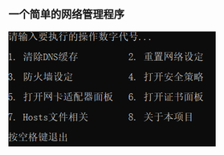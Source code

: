 ## 一个简单的网络管理程序

<img src='data:img/jpg;base64,iVBORw0KGgoAAAANSUhEUgAAAZ0AAADoCAYAAAA0RzlkAAAgAElEQVR4Ae1djZGrPAx8BXzphl7o
hEaohD7SE9+sxIIQsoFcQnIXvZk3JuAfWV5rZdlw/8b8lxpIDaQGUgOpgYs08O+idrKZ1EBqIDWQ
GkgNjEk6CYLUQGogNZAauEwD//77778x/6cOEgOJgcRAYuAKDAjp3G7N2NxuVfK5Nd3YD/3YNvV8
FPrWtGPXtcV6b7f2VH223n4YxqEv1828z06brh/7ttx/PI/kurXd2Fd0UZNT22yqY8PyTVPPh3Hu
+vIYtl0/dkfHt+3CvlKWR1PfX5V5GPu23rdSezXclsarVJe/72X1z4/8Fvn6bjWv9uZOqV7Oqa5t
x7b4vxuHYTg8zqW28n4S1KMYmEmn2wEiJsdw78fWkJOQVcFI3dp+vLv8VsimG8b7fRi7ihG3+f11
0/YyeWok4MvgN2QuT8jKZO3Qn7vKXOiz9KlvNwQhujhB2JRbjMj9Pg6dGlzRd8mY9NDnkpd12NTX
t37WjN1wH+9DV3QUVvkxvq6vShD96I0esAUytuWjayk/3Fd5FXfnjCRIvptIyuJW618IrO3v0oc9
hyuSlfdYB3+fTed5YDBl+wyZ24MOi45vXVe27rOyZv4kmmdgYA6vKfiVVATo3rjBixeSWAyzGCnc
MxOGQmEy0ljiXmPy0PjBe23heRsiY/kjqdbzeHnbBuS1BAZ9WPlt3tK1kEtgXJV0jhlzW3fbb2XA
2Ng8Z67F4BRI5awxivpKo+7x4HVbklllWI9nbRzQnsWVrZf4sxiBzBzTIwba1ncrrCJFDwXnSuSr
YFv1tZ4naNPrgfnuO47LkT75um0f8zpJ5QoMzKQjYCwYpGgi4J6f8JgcuopAKG6QkBJ+d+KFL8YE
BoFeskyUSrs1JXAy0pDU8u4984axZuxKdVlDbI2U3D/Zx0faL8nF+5DDEivvI0V7HJPVfeMs2Pu2
r7yv47GMO1eUcE5K7bIsUi8DjWjvHaDpd4+VWcHpgXxYXWkdwB7Cvc3IcSnhnc+tXLiGc+RXcHP/
usUR4z3FPVaOC+59nSUCYL8teR/BelTuaJs+X/5OAnoVBmbS8Q0A5I2d7G6l04E4Sh4eQnEFIyvG
wD3Te+W9Bi8bf+skOx4SYjmkYtQRS5/6CMM4GOMBohzm5yDRddgHdWx1NEh4Cnsjwx2GdgqLOX3A
2PRTyMzKxGvdA1pCairb4ysc2XvoQP7GcMIRmAwiDRr2nagPScVZWFayyDc/B0kN3dhKmFTHTp5D
Z867B472QliRwSTxlowz9WVT7IfMMsrYIiyMMC7ud2OPECT2A7GSnceXZXTcfChQZHOYtW1G11pm
CeVFebga888iXSAPCLGmx1I5W/8ZXdpyeZ0k9CwMFEnHN1ACa+QZ0lg0TbtaDYmxhaHC5DH/ZXMb
nqkYBH3u249+i7d978e+XwxjlC+6BxmtZ19b6cxGOdh/wjPWL/JM4TUYvx5GvuumlR5WACCb6XfB
iKnRdHWC3AsrDrbNNDpMwPFgHqTafw35CekHYUGbx5bFte2rf/bIb6nP6MQa+hL2Su3QMKsRVuco
WjXY1Zdv39YtK3Mjm31WugbR2zZ9PsoWOR+Kty2mZTwqcpB0Ns7Dxnksr768nPk7yebZGPg3e4X0
fJvbCLKY7xOwbqUjzyeP3hpvnTAKajuRG3eCC8Zx3QZCHzjRBq90Mbq1DosxoNdaWTlEdXij+Sjp
2Lp9nXwmRtMYi4gEmNems2Fqb+LlrvUVjJGsTLZ7BFF7SigIP+EAQWyEmMfKxGvbV5FzWFZRsipE
KGs6LTeHpYCXYF9CZQA5LKtDCWdNRHuWdCCj1omVRjv2d8jGPUnoEifv4BAsOCv1FfVA7wglb1dR
2zGQCEDQR+qNqWAXB1P6TuabrELhlMgKu59W1nColtW4ylFe7ZB0qmQnztCy8vQhcsqXaZLNqzAw
r3SsEflJY7YeXstkbfS47myAYCDdsWdMcHqpezKsDfL2ZN1eeTEyWHVNpHokvGY946h+9hfPQNwk
T7lvSAcG58g+lOQLViBs+4iREVmCQxE0snrsNz4Gzjxsz6bsqxplhK0mR0NITL10Gn4aQZax9Szy
oY6pXIPTZ4tMJdKJVnWoT9oFqYAocDSfsk37PEpousdDWWp9ZR6R1YUOV89Qv5DvQmb2Oa/phEho
sjC+RzESOoh0FHdS3WsFMS+6poyZJum8CgNV0uFeAA2zTXXPY/GYIKBMcNn7mIy5xP3hteEUVjva
Y9mY5DC8arR0kqpxjr1urwAxEg8Yctaj7S/HeGEIekeCzCsyVt5vmfPhGDEOULi83tjCoOxNdJEP
eitslKPNn5NOP7bttCIJjuWKjgtGUfp010MDjRh2s28yHb8n6czhHhfSnPswb/gr6XgyUdJh/dPq
YlrVcd9sHgMZx+WkoOjIjCvqkgMFsgpb8h018mzHpsQHnQz7zF9TJyDEmn5rz3yd/vesr4MhWV8+
fyfhvBIDO6Sz3vewgohRNOEJPsOqhqsVa2ztZENelrf3bX7WF6VqbNeGW43gMcKK6oTR2XtHRYxL
EPqT0KGcpLKn8vB+hb4vwr6y3T3SQV9ks9sdQGB5pqdIx4VpxMs1hCL6MySONrzhk/5PIVW8YMiw
qsiBVeMNKwvtt+zbTeE17kcBG94wQ0fAS60vakT3xxZt+3CRjOuKdJZVCI/ro9zRE3bUPVPRUSE8
KTp0eLErS69f1ok0Gg/7vHZdq1fqPhFRqLWTz5KcHsHAPumYENRmpROQjhVCJs5k2HRiL8dpZaXE
uP80aW1+W4+/jiYVDQcNoS+D32KUwpCDxvtnjzzMoyfY7AuYJD+cAoMxjeRXgzmdmJpCMzWvGvmx
4hJ5n0k6bqy8Dqk/G/bzeSAT91qivlqdy/NgbyM6eKJjgzDYdvN81kPhpKRtE9frcJOeXJvHVfYt
l9UN+ocVZ4nUynhZ9nKEvItzRPepqFNPupF+2Z+STHxeSqF3PZCzyGjnLa5BsHsOVqn+vJ9E81MM
VEmnZlgwYTiZSkLY8giZlMJr3Mi2+Yt1whAXDBAN/F7oytddIgExCs7792XtMdZIfnrw2CDGOyWQ
raQ7MXLmJUTpT6V91s09Ey8bf0ftSd/MSgd5/QqspBfkZV/XRt4YOgmtLntmYvimrzpEuKn1pWSA
re7ZV6Rcaft+a/+WlY7Ui1VQEPaz9dWuX1WWTsBZLEv/3erKys96ozGw+fI6yeVVGAhJB5+YkU3Y
4FMnFMRPaN4XQ4DTbziJgxDMtApopg1mep2PrHTEMO18rkeMQMFjpow2hfGM3ilSQxd73ra8vaYh
Lt0T2eAVO8IuvcdyNelYuXF9hHR8mbmchN+wf7Lsm0V5eW+fdNyezvTODd81Yj1MFStLSC4iLjXA
wzgcfHmVddv0VaSDNogXkqht99Fr1fM6NP1oXVkuiekRDGxIB0CnFyRGtBg6WPKx4XkSY/8AJ4cM
afEZvXK2o/fVONj8rJMpy+95fpoPYQ2sKhavlvXYlHXixBGOpsrJuun9oUdeyPTys372Gb9l496E
zSRPwTD/RtKRccXBgGnspQ9mT8Xq317vk85CILZc6RrOjzg+PcZWjyBHeMCnhkovOZfqtveFGNyK
0T6vXe+VVaJcE0QNL7W2+EzrPOdMsWymSTLPwMBMOjIB5L2BxTOl4YgaEuPi9gl8PlveG2CWl/t4
VwGbyYakbF2+rH0WXauXO8XTg32FqAzuSaiI7x7dpzfWTbirVI73vfzsI58zZX9AoDAC0QuCyCv1
XRheo3xMz650pL8TwVhd4L6sSCqnqZ5NOuwD9lHkk0y97nXYvQzIKA4H9jgOECPrtKn07UWkg3ak
frNyr+HFylW63sOUtrd/pP/Z+Ury5v2/R3SOdNbeZG1C4RlXRCVgWMNDQ0uvPypv87NOJaXjb+Sv
ysmGqW7yHwlR6Jerp01/8ZQnQ4UvJRwgLyu/GIeKMaLHKS8DFsg7MhDQB/bH9P/ybgv7HaWi653T
a77cXhhm1Ves4HocEllWlvY56hYswalBuLXbvo/1bNKBnuRzRGbc5N70/g5OkeEzOOLsTKfXlBiX
PnidRL+lX5Vxjsrw3tGyIH/9Insjetybd6xf+ju92Ip72v/lhCXz2ZTjtNfGs/NZGfL67xGNHdOZ
dHDTvx/hJ4WcvsHflJnCFYeAOU1IAF4OEuDL0vIR0MWbkiPHU5329Jm2txzBtoI/6xqrG9lfmj5Q
GpHTciR6G5bQiYx9geVPC4h3fcBzhmHGSSPrfdt+FUkH+xk8ol04VGHrwTj6sfJji/wSksIb8fJ+
EAzd2gmRvspb8xquktUB/oxAt/57MFJXsGrV8YyN+rNIR2Wc3uQPVlYiA7DmQq+Kz2l1vDN2iof1
mFt9H72OxqBUVvICKzt/vsKXV3xqOZQtfSDVl8vff9vwv3N8V6TjBRFv0HivfC7GcmdiIq81djKp
4W1P73LYk2zIK0YHXnBgKNjuM1Js2sNICnGK97/1ukvtQB/2TXmbT1c20ydNAp3ZvPYaemnaWAb7
4U9bBteqz2P6gpHkuzKsRz7mWtC1jK9ZIbAMU1ml7YyVvo8SEwzrsamO//Zjocgjuq2EGW09/j0d
PhPjy/emCl8VkLEo6IT12FRXxssRbPvsyHVpfpXKijPzwHFnwQpf2j7Rv5IceT8J6ScYqJLOTyrO
sgnMxEBiIDGQGPAYSNL5L0HhQZG/ExOJgcTAqzCQpJOkM/9phleBLOtNA5YYSAwQA0k6STpJOomB
xEBi4DIMJOkk2C4DGz2dTNPrTQx8LwaSdJJ0knQSA4mBxMBlGEjSSbBdBrb0br/Xu82xz7EnBpJ0
knSSdBIDiYHEwGUYSNJJsF0GNno6mabXmxj4Xgwk6STpJOkkBhIDiYHLMJCkk2C7DGzp3X6vd5tj
n2NPDCTpJOkk6SQGEgOJgcswkKSTYLsMbPR0Mk2vNzHwvRhI0knSSdJJDCQGEgOXYSBJJ8F2GdjS
u/1e7zbHPseeGEjSSdJJ0kkMJAYSA5dhIEknwXYZ2OjpZJpeb2LgezGQpJOkk6STGEgMJAYuw0CS
ToLtMrCld/u93m2OfY49MZCkk6STpJMYSAwkBi7DQJJOgu0ysNHTyTS93sTA92IgSSdJJ0knMZAY
SAxchoG3ks6tacbmdqt2tun6cejb3XxHPadbi/q6p9V3tN1H8rVdN7ZNXT+o93Zrxqbtxn4YxqFr
qvq0csy6PdCGLZfX3+ulnh17wWbTjh3m8X0YuwrWkLfrh7Hv+xP/h3EYurEN7EiLurp2bNtz/zGP
+so8arph7NvtPGvaXtrbs2lWh23XhzrZyq7zu6Y/W6+9vjXdabls+Wdfv5d0bq0YymgA2VEMsDek
EVndpK5+7GaAYZDum7Jtfx/v9/6QMacM70ilP/et/JzELUimx4TT/zJRQVLtcYIWXQxlAr417cfr
6R1jk20upKsOz2TUu27s8L/vFZcTeXBONnAyK6QDvQKTfbs4Wn7++99wIu8FDKMubzuOjF2tHOdl
ZLNU9i0Z1dpc6lv6TD1Y2TVfnbRr7UC2kp5q5V7xbEU6MDJ93x72lJ8hkIBm8oBAJt4rgeeDlcly
vxuH+1aBOij97PGA3QdHLnoPA9eO3cX9PKsrP5kaEIAQKiYuVjZrQhAvcRjGznlgQhwzEbMOpPA8
MSntPXutz+873unZfmX+xWA/Sxcyb4dhvGNeyNyIvedntXekHjXAa0PKcsBuaTXgy3mS8b/9PGEb
SFGXNdy4JyQZrIrs/agc60V7iLzwN1PaHxIs7VUHY78TqUF7yMO6kHoZjpIObKith9di+wrkzDxX
pf/EWInHPAHWdf7Vgmj7ZW97A7KSUrHSAclMgNqUw9LdrHwEPIUlNMrOE3ieyLpUt5NFwBIRILyv
udzSNyy/hTCnZ0KmMPpuEohOQCCTV8iVHUJoJBXmoVe4EGo80f04Sh8/BIRetvx9nJjUmCzOBnDR
Cn4X/LxCn2hHHJ/QoWmnuWadmOmac6tgiMXYDia8NsDBrP0eih48DTecNOpASEocqXVo384HlmMZ
pjrnFhvD+0hted7X/Fvi43OmcBqsXWE5zm3kO0o6Eq4rjAmJ0KeICHnSo2yvSGWlI0YNq4yAcV/R
aK1Ov9pZr3Qm7zwgRnoaMOAROAAK76GUwAX5vAeFlYYMjjPUArb7OiQg5W+IY6/BbvemICPittFK
whOijgvIS4mTYLQySv9Me1UdC0G/1ijV2s9nx0llT1cRhmm0vJe/V9fZ52inVAZyEaelPP6+zolz
oW8YbDpivj7qBsTMPRqZr32rNqJbVhfMizrsta0Te6DsE3WMMJte9xI94HOUU9sQk5St119HBOPv
RbqXPM4++br9by2zdah9vmf+XoXXOCDPbCCqSwapX4OrtOQuGVPrvaANHRQdYBhjO/ilpSWBA0/K
b9hbg84+aBtrz6WRODbIYw0u5CXpaDuxkQfxcEWj/cBm6rI60hXMUrfVB9poW5CshkXRzl7MHG1w
nKue6gc4INR7pmWSgoH02IO+5H7gnF2lS7Rv5+BP2uU8jUi0hnk7V5QwsAJb5hvJSOf1Msci0pG8
Rp/WPtDeqJyTDRLH7jEdiNymLeiOOpgjKC7Con3Ybjvs6V2iJzv7bHt1nH3+FtIRJcqeiw6KKLRr
w+X6eqXDJbqGrywILXCwfORyVeLdILhgyanLyk5CARjM1UqksEEpBtsQDEinnQDm5VlIB6G/Bex2
kADmbto4hR5AQgNP73R6YoWTt0QS2LjFKR2EDyMDxPagI93kXSYYn9lUiU730o6QmC2b12WCeIVu
1HAueGcbkeHks2en25NWcXhNDvYUwmqQSYiB2Hep7D+6e3J4RjAfzy1LOrPRdsZc8mA/zNyPdId7
aiP61Uk8nVPLiknsA8KBOyGrZY92HUEBgT16ulb2el2ofm+sfWhvL/8znr+NdCC8DCSWusbwPtop
Szo6EeH14zSNTkiADnUr+LYg3aycCqQjHo4hECWd22YpLWA04S7pa7Ci8v1Vr0njzQJAUwfz2r7y
3pFUy9W9LyEcHEG92Ps5In/mOUZoOs5bjL9Kf9a4sw3gnc5S7R6f1VLBpHH0mHfPIfJy6Rxcogio
R3Q1rGVFPutAsj2mqJd98xGamdwCeVnep9SVvPZQcL7Vae7GXkL5cVjTb01EjvbqnhxjP7868vKf
/f1W0gHLwrhJiOqHRs4bYg84KqZEOnzOVMgliI/qBFhAStKhQSdY8ZsrHdQp7coezn0chHxi4Mzt
YyVo2reeETYLERL0J2XkGHXFw5JJZwiTbVn57GrPPs/rYwb/E/Qkq+XAWXmVbDLXVidM45UOVuI0
1jVZdO6ZwwOYN3h3ZrXS0cM+0dFl1m1tgJJLP+I0Geco8qmTNazeIaqRjuQ3qyK2xVQOC8lrDGhn
uwJlPpuSdOw9tGPD7nimtmc5NGLz711bXezlffXzt5IOOqfGePE+xLt3AF6xswAw2IORENcSNvIk
REVGpMPTYcwjcpVWOiYsiHwkHb1e9nY86bBuPZCgEybaS5K25SW5pS9zWXMyz4YD+LyWql77cpjP
ne6r1ZXPPpeAMM7cNL9qnCKDFhnS6F4koxrXLf5t3iN5rFy4BuH5ctxThWx8jwXXlpjYrtgUs9/K
+0ylvSmaoXYGdeqLpAz3M69NI71oW0vYDvlRP2W05f012varQKsLn//q3+8nHZwsMZ4DvZytF8/9
nHX8lQrzJMNBhye0Iq3pzf3lTeXpvR8jA+pUORYynNupkA7bBGBLpLPUwz2YdRhE61BvRvdw9IW7
djr2yTaOeIxzW9O7BY0Q87o95kEagt8cN7V58/rziOcdhAMcRAYtwlJ0L8IRPfp5b3O1wuEKaHHw
ojqsXDJnJrJQO6FzAO2QoLVNXYlBTk86kle+VKAvv2LVhRdhEamRfWN5tl3Z2NckSlGEkl5a7EVP
jqbKfXClONko24dojKAXT04lXT7z/ttJB8qwBrRk7Nlpee4IAs+2pBNv3s9GfSecV5JD7psQlV3p
iBzyjg5AvYTXaoMLwNlVC/QhG5YSPtuG4DghsVe1ItPpSLj3qCDvPLEM6USHEvQ9JlMvwnjTAQvq
P9PPIxvijuN89RiJQXPRiQ2WWnWy7FwvyakYXwxulO9IHpLHDe+3mfmO/VtLRKI/8zoCy9l2SVZw
VjnHQDbyBQY4toVP7uhBKJ1TLGfrxbUnHRIB5i6JQ+yCCbf7OuxvtVFr/UVjJIcdsPdkdGPredX1
W0gHAy4GM/gekyisolx5XiMdeC98O9vUI6CYz9SDFCDD+gUxq+SSHH7wN6QzgfcunhAPL5S/9BC1
Q9BZeXjNCWEPPiiRwgtakxT3zFiWE8dOQD5D6sFvn+X1Z5INxkW88GBOWIy8cvw4t2wbEZb0xcU1
Rm0ZXtOx+ulKR+dKG3rz2LTnKoLtMuUc4+8jadRflCvdt3Uyj9jF1epmei+v02jMEcJGvd5G8R4J
zLb9juu3kA46KgoWr37NyGqEo03y4+E1We6ao5lSJ1YnK9KZXiIFOThjLfIFezpc4trB86QzlzXf
TVNSiMNaApDAYFgwcM/Jeneok+SE/mHpbstE10k6n0sc0XgduSeYMM4Vy8hYH8AE8z+SCgaDVxHg
UEYrHTkAY+ZFqU2L85/keYQ80N6Zcly9kDi8vKX7Np/mAcFsbYTarnU0xJb112pr7voKhbFrstK5
8HCJl8v+nklHhJXNtHi5JcbxAGBs5XvX0YRR0tnupbAueR5MJjWoawJDGW1j6ZMOyjK4EZFIOUc6
8Iyib76FpBNsygNY8vUBCwTU6YAmxyYRw5bTOniHRz01LzdkFG9N6ijri3qTPpnwmr3P6yMThHkz
fT+BLZiAA7L+j9XH2jmawrZPNjyQIcLCT7CkpGPeV3twTwcyWB1Eckb3SuXQV4Sl8cXsvl8+SYU6
Sv0t3bftIg9sg1/J6Pjq+0F6WjXWta3L2lTYSoZcP4p0Vh3j98IkXRvwV5CO1Om8tGeSDgYA4KA3
gsHR/i6kI/dk423pr4JgGmzqZDqFwgH2etsAxsRjUQYvvoFAEOPFPon8x76Ni6dK/NkQE2XWEMby
XTWJJ+NbcjieiVWdq4dy2jRXOu8nCjseP72mwzTjibiaUovJV8zfmvw1Y4u5g9VQqbySzjIfo3w+
j39fBmUgw1HSkflkvkFpdbfM9fLnYrQtsx86rQD3jonPdTtHWpxPzO8pYsPxI/lYm0b9aF1r26ZH
uEGSayeEZd6RziuddzQuxv0A6cjeBN7OlxVAvNT0Kx15Ucqc+MLSXs/5w+ivBwZ9vyr+fVbPAiSE
ACdSkX7h0/HmM0IEKADZV/68QUQ6Wlb/PAKMl51sZ2XN/H+L1ErjCUxGB1HswZYwvEZDLJ69GlS0
oQaf81MNJObo/p4O80yOnLMl+PApv/ZR6ou/D6eXht4+Y4jb3rPXJZI9QnyiT55Sky/go1/bF7Sh
J93815WRfw/IfhvOykZCpXPCP4eyTuNtBlvPs67fSjpiQL1XLyuE2AvSpeNigK0SYFDtN8vsM17T
E/Ab7nz+aSnkbeW0DCa5HtXkFxYiWfEOED5zUzqNUtORAPbJoZdIxrz3HcR0dpyB9bNlPiW/2BXj
GFq54OyW5iPzobw4f3L4aDkdx+c+FSfc2U2U32sH9Qh5zn8mZQkVlg5V+Laf8futpPOMDmQdacQS
A4mBxMDvwUCSTv5t9F/rYaah+T2GJscqx4oYSNJJ0knSSQwkBhIDl2EgSSfBdhnY6Olkml5vYuB7
MZCkk6STpJMYSAwkBi7DQJJOgu0ysKV3+73ebY59jj0xkKSTpJOkkxhIDCQGLsNAkk6C7TKw0dPJ
NL3exMD3YiBJJ0knSScxkBhIDFyGgSSdBNtlYEvv9nu92xz7HHtiIEknSSdJJzGQGEgMXIaBJJ0E
22Vgo6eTaXq9iYHvxUCSTpJOkk5iIDGQGLgMA0k6CbbLwJbe7fd6tzn2OfbEQJJOkk6STmIgMZAY
uAwDSToJtsvARk8n0/R6EwPfi4EknSSdJJ3EQGIgMXAZBpJ0EmyXgS292+/1bnPsc+yJgSSdJJ0k
ncRAYiAxcBkGknQSbJeBjZ5Opun1Jga+FwNJOkk6STqJgcRAYuAyDCTpJNguA1t6t9/r3ebY59gT
Ax9NOrdbM3ZdOza3248Mo9TTD2PfNqfratpubJty+7emG/uhr+ahspG2XT92QX0t5OvasW35H/UO
YV5bX3QtMj1Bb1HdeS+Nh8fA2Tngy//kt87t7tS8vt3ap9gVyv3T/msfyjak7cvPKMORFP2GrYrs
z5Hyz8rzNtKZFTAbWSjkPt77dkUwt7Yf78M5UEXKaXvUfb6ephvGO0ilQHzSj/v6+a0pk5vmv499
uyYyyDd0zdx3zfcY6aD/0t8n6C3SZd5L4rEYgNEd3Bywz6PrplmwzueNsQWL80UnLE47zOv71m6w
zlKqdmU9b0t59+7rXBvGzs3pvXJ8LrJAf4Ezqrpd2wGQVBPkZX2l9Fm2tFT/0ftCOsrU0+Dd7+PQ
/3x1sSeAN6r+N8uXjDQMO/McSZV01oR2pJwMlCHCpvHgx4QD4Hi/G3tMgorBj2TBvUdIp6QHAWtF
hiN9zzy/j1zEa35whfzoeHvSgQxV0uh6IQqLd7SNclYGcfjM3OOz0n0+t2nJQJfsDcpKmYKTaeuW
vEK4SgqIYpScU1+Ov9FWN8DmdovOun4c7nBMG3EeV8/adlSijUmK9Uap2BjbDmxWD6f6vDMe1X/0
3j81TksHbk284jha4dF8ftBh3IXsZuNNIw55XOipANpa25Ghr+XnM086CuJlcmg/zoENOrYhQwLP
rn68fiiPTyVcF+isNumjFaWvN3//PsLBmIlBhhP0gCf86JgfmQPeqTrSVolcSvejOsWhXoWtF7vS
dcbQmzkk8+OAIea8JXmKHk5GU9AXlkcYzfjHr/QAACAASURBVI4bbaKOay8kFPUR9zSv6w/Ia4rS
0J70q2jKRHgXh+L/RQMohvbFwNUBWyYHFY77VKzIcWDwmb+WlkgHS3pLAL4OkcF5WzrAumryE070
WQnH+frxm4BYAQ7xVzMGVi+sQ8qd1I+WURKv9ZttZPp7yEdXHIhYLPPqVeO3XvEvq3147ZHn/C7S
QbvWmdvTB+dH1y52qFQmtJ1Y+Ryck7AjKxIwYUrM99bIENkIKxftlLWrvId8kBV6aEC00ypOnh+U
1bb10+t/aNgrScH7WuCulDNt7PnOWKX5Z7XffsCQNwK9DuR2kqD8HF+WPZ1ODgBgMmPgWA4eil7r
Ssf2qSaffwZAYJVn72tdS8hT4tYGIJQhmuC2Hn+NgxGW3Pzz/P17SMaOFbHXt2tnxeZ51bWdA6U2
ovlXysv7kVHHs9J9lmMq+RwBQ09txbO/HZwfkd1ku/psvWrhM6aIdnhio2zII7bP7ZO1nYbBJJ8h
pDl/30posJvCq7Sfgo1ucpJx8EnyaQTpHbYgPEgQdZjKelYqipiVExtCKu1sm7qkXnsqEehxr2S0
IZ8dTC8D67MTDvLSc/F7LdYztMt3lEHM9pFVBzZjz5bzoT3fr/z9O0mHjovi8bUOo8eInQP+GX9z
vvD3kbRELv6+Nap79aqs6/3TvTL+uczZnWiG5JH98fj0K+xDLQTe0tk1YT/Nj1Ot6ozaFRzawyGs
tV3Ve3IC1+xRYR9nGJawnu/fq39vSKeRI8CvB61VDjopxwKNYnBPwDVs45S18IHWu15S8549GafA
2Tf2HEyRxx4imOPBS2ihR0wWIOGek1u9cDAxAWWp23ZyTHpeVUUAmzYUWdamu8D19U0blCWitXXn
9e8hH4lMTKvgd5MO5lq0kqiRDspEc6CbNrm9cfb3aYR9tCDCsMxnEzEI89yw77M+Xcp8jUSGpnnu
55f5rWHGYSYIRCrOHNCydodt11LmV1un9pv3fDn0oWZDff5n/55Jx8aDcWri2Q35+qxy8MxOHOb1
Ho3kqxyhlgkXxJS1rfvY97qikpXQwRN6pYGjjI+kJB1bFjL5pa6OCU7GnR8P6I4blLadvP49ZHJ0
rOC5EjvvIx2EiMt7hTXSKfUzmv/IW7pv67GRBUtam5NihiiqKwmQaV/ezK/1DysNhLSsfLwW27R5
Rw+Oq54qs7K3IDxxQreEKHZKHHR9v0/e+UMdrl0lzW7E4gKnbpHvbLSEsj+azqTDCiTWGBhuPn9W
6kkH9XpjHA0klRspavZC3Mmd2Xg3zdjJauS4Efeko8RW93TkSGPFm/L9RN+lXg+QCXhRX+04QJf+
3H6Szt8jFzvmvAY+rXNxJenAsGPVMUi4p36CM5rL7EMpLZU5QjpRnWoHtnKqztbREVse8wub+rV5
WJLV1lO6Du3BFC6zZVTOrfzIQztl7SrvsY4GkQ7jbMPW6yoRDgPCgMftIut8JN2QjnRATk6VB+GR
hnwZqxw+s2DS51sZbB6W20ulzEQCUDy9wr1yeO4H7sikRnvWEPh2IpAhjw0x7k0EW6dOpnWcOpIB
OvXkZOvJ699FVIIR56gcweczxlnmlBysgTHG4YXYGLKtR4xyaZ5I267fbKeWRnMC+WWOV5zEWp18
FvXP7+syr0+jfnq7gzI6trGemd/a1dW96Yssvm3kx3aAvmv4RtKBYFCEX5p5gX/y2yqH9VgwlSZP
CTisw6fazmKQpd6dTUBbhx042ZDDUnk6EYOTLsuna3BUUgltT0YPMhIB2iJZiS4OTgSR0U16kcG9
CKZezfJOlu1nXv8uwsF46bi7E454Mdn8t5vNzxxjzKsZty8gndL8Rx9kbpwknZLB1vtb57akK+n3
JiTXbl/wnEJhR/aZvD2gE4kvocBB1r1b6Bu25yTpSMitEaz4l0wldCf7ZnGdJR389P4/v+RihZeR
Do544iSFLNGX2HTJ6EIuGmbKWksjgyz3dgw6wSWblib2aSeD1DOB34JaDL55CcvLR5ChjfXqRl/W
6jvEW49PhEhXezJ4mfL37yOdaMwsPqPnr7hnsV+q/6F5W5ijgveTpIM9Ejkl6kLvj9QV9fFs/2wd
tAe4J4SDl+F7PXkmL38L8UyhsIJOaItgU/yRaak3CNfV7lv5nn39L3qZS0F0zrifFWylHDk7vhwt
ZPveS9Myx41xqR7IioHGSi6K07KceBpuE1+fmdMh8+k6EIV6DHsGX0G2gMPqTkny+Cpz1km3Pve/
J4NtM6//BuFgHC0+rxpXbbPuLZ81ytYQ+378hCiwj4H3XeSkqYSVnrPyP9s/2yd+h05XOMa22CPQ
zg7Z8rimI90i+sIvuJiDBCSlsNxJAvd1nP2tXyRAuGnyAGDEoED/kUsZaBz7q3jwZxq3pOPLyTny
QBG1Mr4OGuOSvHyO48Psu60DS9oyIREY3awPTLxuIrE9gy/6nV40XbU5fYdJXwTFYYX9GKt6RtNL
Y+Y9oT0ZbLt5/YdIh6eS3JHfZ89fi5lnkw4MZC0sJX0J7IOVae+aKwp8CgdhZwmNH5hvpXp/Qjqo
k4egaIssSdDuySEAt1KjPDZ/dC96jnyl+6zjFakcJJAOmzhw9LLis0Fb8siEcAyxyWk6fKoGJFCJ
aVrl6KkM/VMG9r6/nonnrl8EYIza57O/Kfeyl7N8y4nHGyUkV5gUc5vuuRyrlA//6eqL+uZqKybA
7WqJ4O1xqsjo0fYhr/8OyXAs1Ute7+fcTfyfeHoFJrTt7UoHWCdujxpl60Sxbz79CelAJnVq186m
Pcn1yDHiWv9kdVUii+kEoH9NJSID2QqB44+9HnxPzpw2k/3lCmlG9UGvpfte58/8HZ5ee2YDpbpo
vHmSTIxx6YTFfLSvHnYSQHW9nIk/QiCQjSCUT9wcOLM+e3UFEKFOTIph+uxE1H+0yckopAqCkCOL
6/P3y0SAMdE6WU7bwXsD6zLSpwnI3FCWt49l32x6E1muj62kIvnz3t8jrUfGlI6S4iwmHT0ZpWS4
R3ggHLzPYjEeyfUI6eg8wwoKUZ1yBGF2wJ1TuPcidvn9H323xr+MOduqgs0pkQHthTgUFRvk9SY6
m7cCjKN88LUMX99Pfr+VdLrp8y+iyILy2TnJU2ByHcDuqX+Yie2+IhXSkRfG1GPZm2Tou/34H2SS
k3QHQCdhQvMlhU5Iefno3yv6l3V+DykBy9i4jpwf4gAGlJ+H4j2f4kOUR8LJKAdi8CsDX5+SRCfv
5clL4Tvv2djyNVtj8z16LfZqRx7orOa4nm27RNR6ArdMwmfbOZL/baRzRLjM8z3GK8c6xzox8B0Y
SNL57zsGOid0jnNiIDHwCRhI0knSCb8J9QngTBnSSCYG/h4GknSSdJJ0EgOJgcTAZRhI0kmwXQa2
9Fr/nteaY5pjehYDSTpJOkk6iYHEQGLgMgwk6STYLgPbWY8o86cXnRj4exhI0knSSdJJDCQGEgOX
YSBJJ8F2GdjSa/17XmuOaY7pWQwk6STpJOkkBhIDiYHLMJCkk2C7DGxnPaLMn150YuDvYSBJJ0kn
SScxkBhIDFyGgSSdBNtlYEuv9e95rTmmOaZnMZCkk6STpJMYSAwkBi7DQJJOgu0ysJ31iDJ/etGJ
gb+HgSSdJJ0kncRAYiAxcBkGknQSbJeBLb3Wv+e15pjmmJ7FQJJOkk6STmIgMZAYuAwDSToJtsvA
dtYjyvzpRScG/h4GknSSdJJ0EgOJgcTAZRhI0kmwXQa29Fr/nteaY5pjehYDSTpJOkk6iYHEQGLg
Mgx8BOncmm7sh35sm9tlHSc7327N2PXd2Ny2bbf9MPZdO7btuf/9gHLN4b5IO20TykA5n5HemmZE
W4OTDTpoan3s+nEYhrFrCvm6fuzauL9N1691iLomfYvuUa9pu4POC3X9RAdt349dgK/brR27E9hr
2q7Y15/I95vLfur8vUKnwA9sl8c/5lpkU54l02/G88eQznDvxzYw/KVBapqtkasaTmPYLIl0/X28
3+/jvW83JNH2942BLslj758t13TDOATt2zqjaxj02JA2I/Qj+oDRHwYhDRDH0PdjH5AsCIBtQP6+
vY1MeR+pzcf7kB/6iyYZnzHvre3H+2TklXS0LT6PdId8j4ztPM79oGM8bJ0LMRp3EOrW6aBMaL8V
4gVWoMv3OEiU59NSkM4nzt9b0z7kyAqJHpyPip/YdmF+KlaWuYWx+3Y8/+PEF8ML42v+w/BcAXAP
WpnkBZIQQ9L1ImfksVt5vcHjs9J9PmdaNIABOQqQpvtROdYZpZDH94X5InLlMwX8QowLmCfSEeLp
Q0JlHVFKsmEa5bH3avILyZgJrKSjxp/Yszg72qZvn0Rm7x+5jkhHjQ6813bsuk5WurVxONLOq/Ng
BdYPnL/nVto/le1T56/ia1k5L/OjFrnoxn6ygRaXJR3VSAdlGjhZBae2VKfYpwcdm9+A538iJLxU
GCj3v6SUZ9/fGzi0d9aQo0yJXEr3fb/YpjU4YjTFM14vnxUoakxZztdX+o2yCDnNnjkJFyuI+0Iq
UXlpt7JK9EY/qsPfo+Fn6p/73yK/C9kxj2//2aSjhiX2NClDLS1N0rOee62NVz9TTC6rL/we7usV
5Ctl+NT5iz6rbuor2aM4R33bFTdWeesQsc5jJS84k7X54cflG/A8k47v/Kt/N1j60ri2y8B18NaC
MMhZQy4AmcI+vi9iqI337Z/zN9sUz3cyqiwr4OiWkBzzoqy9Zl219AwofT3qlS9ybJ7D0wr6aokU
ZcRwSGwaexwguiXV0FJXDH9SJ75t/JZngyFUjMk0vjrBtC1iAW2XPEzxqD05+z2jGVPEFwzw4u1q
XxtjPBR72LuTlQJkeyBcFPX9intF0sRYVkKGP5XtN8xfHWvdc6mF7jFfS5jzegJm7b0S4UbjYsuJ
bMDZF+JZSKcreKleSa/6XRo4295ZQ46yJWNYum/bY3mGvWRDHOEW2VDXsCPJyMt/VlbIw3a8DEd/
YzJsvbB2bCcjT6MuaRCetH3gJGQq3mJAXJStpk//TLzwvhuBOSGdfhg7ENx0eAAEVzpQIqTjHBLK
aGWxutyb/FKn29OZ720IbNInVpYvNOjsy5FU9Ot0cqTcM/NY7JTqPTsnUI/HDusu3efzs6nH0Jny
pb6X7tu6vxXP/9DxMyetrNKedX1kgF4JWjF+ZtXCfgHcNGCSB6swZ3wlz6Ab6Sx3VlbbDuuwKdpu
D5zoQj5bDtd7hMH8dgxwwg1eMiejrSM60YcTZ14vrDdKxWg4Qy/3zAooMuqvmKSRLEo6IBacVFvv
a0r+wqGJqK+vvFfC5CvbjOq22Ime497ZOYEy1LWv098XPQTz15fjb+x/WXwR53x+Ji31fcZQsP/L
+r8VzzPpyEkLHiJ48dKcSmdqB04MbLc9CVUDLcpEXr4YQxvamTxXf58bsP4EGcBN0oGskIGhoZXs
LiQUyRrJx9UH5Nkss42XPcs3rUjX/d2GjygbUksY9r6/Xsag0SPEtxLpbEMRqqd1iE9ODpk+sK/t
tN+A8N1yD9c46aNhOO0vQmJrg/+KSSpjin0zs3G7tIODBAuRi3FzY+31eOVvHTPd84PMxAlO2L3i
2Hmpbwt2brJ6bd88f1fzAw6RGVv0QUjLrA6BAYs1YDc6iRn13/bdPl8wtMbwXh4vi7dB2l55j+o3
4FlJZ+hnkGLAJCRT2Zy2invGNRU5TO/FRAMOZVoCONKugMutTFCudN/XaQdcZAQZOzkUXINuJk4h
l7OySjsPes8e9LOcNPguvCb7NUFbSz3t2E864wSwxMV7XlfRbz+ONNp2HG8n3nuJJrLqeiEwIfAV
UbRj71ZVlFX7rMeguwb51Pgs7azf4ZL7F84LyllKKT+PwdN7x4mp6w8SwHHS99r8uEP+s3MCZUrz
tHQ/0pPFLp/beb3INmEIx5zhfBtSEllWe9AL3lqzH71yomTe6QlIOlreEVhwthDTN+BZjkz70E1k
HDhgz0yxGSlGQo561k8gPQLaUpmjoLXgxDW8IW94bCiKQC21W9KdbaeUp3R/IQsFrv/ty0E269Xx
Oct1JvQgesIqwBz5LJVnPaVUMbVeOTKvrLKxobqzT1KapLY/Xpfar9gzVIPUz6REA2XbQX3ckBd9
BE4M+3F1qn3bGkjIcYWsnz5/oQeOqR0bj5GjmI7IlPOmdlChlMfijPJ5WbysfwHPxZdD0fkzcXoq
7Wgqk2IKAzR4q3fHg4Q81kM+0o4fQJY5OiE54GIw57foF88ZoOF+mABo8pTPyiryYLWJDfaTXybw
gPa/2WemJZ3sg1nDZ6XyrD9KxfM2BzCiPKJLnJqbTtDJ8X0XD3/2JFWHwYyn7J3dVoZK2uxbPd1X
WDFF/bnino5ZPC/E2O7MqZ/I+BvmL/r3TNKJ9LU330SGwmnIb8WzkE7E4EcNczQQR+7BkDeTZ3tk
4M4a8poRPdo3tikhIOOFwyBaIhJg4XM6U7yf5Y7oAXkgDwlVDbSGfHCMNxobW6/Xnf9t8+K6JNus
L4blbIpQgQu5+Xqj3/rCosbU50/dSPhCVw8wCOu9rPq+RGmS2v2ho+E11IUw4txvO75mPLhC608e
loj08ex7Kvt7SOc3zF/o+2NIx4XrRDaQkbuv83MJ3/1FPP9DJ++BRyT3Lwol7BlKDFDJWJYmsoDN
DSjzniMdvDi7xFznOhCGcp44n52V1ZIO62BcHpvCDO/wmU297mYjaknDXOs7OMvmOOvy9fA+Ujtx
0TcbzmI++8kR+cZbq4TpicL+ttesp1S/yFGYpFYer8tZH24M5Wj2DRvfy0qnJIP0f2ccWPbKVAkx
jkjU8P9sGWvYYVtn50RN/qPzF21b7JIoPUZqmKP8pfRI360Mtp4j+PeyRnhFnb8Jz/9ghOjFUiHa
sdi4MM8z0yMDdxa0NSAdBe3ZNqmTs+U8sFgPjQpXQbxvUwHufXkRcE+XJdlq5eykKenVrwYpo59Y
9re9Zv5S/Xh+JL/XpfZrTdw0PlKnIx3Jj9NOk0OhY4DvrcUrCsr9rlSwHBAi9Ojn9atkrGGHbZZw
x+c+reHg6PxFncSujOMUIvcYqbXl5fK/o74LvsTR06+8IIwbjcW34vkfBkWOqk6eIBQmgHWrHwX3
ayZeNHB+cM+AVvpUWaUdBe2ZNq28Z8v5SWDrKl3rOOHEEFYU+vVofzqmVDa6XxsDTlyUQ9/syoJ1
1UmHp3jwciVOB6lR10lnnsnLt2WMPWuSUmak2u+FlAQ75mg6XgaGXqXtnU8S2XqvuhZjOn3Fgwcx
ENaUT7OY1d03zl8ZX/kiRze/BoB7fr6VMH1kDGvzxkYrwjnzxJU7Zf0NeNY9ndXHAu8aZzeA5UDt
fQeMHT+b6oRevEuWF49h8jiPGvLIMLE+pq8gHYSXlpN4sWFm+z71k8A/979nQ+OIVTwq+bMK02dn
3Lf0ZHN+DrV18icdaKhmsM7Pl7iyHKE3ezrRyqvUBz8edqz9M/SzNs6aPyKpRVYZg9WnRbYG2Opz
7nej75jInzlA2E3ee1lWkCgjhCTHaT/niwQil/x5julL2gX5BPMvIk07pmvdLt8nrI3rqkxgiO1z
XB+dv3Ne9x06j9WIdI6+q1MjHWkf88nZUvbnW/FcPL1GxbwyXX8ZNyYd9Yz167mRsbPyiaEI3kGx
eXB9FLQwtv6NdF+X/81V1t4BAFvu6IS0ZSwhr+7jb+aYP2dgvxq+unb7XbXJY1c6i+E1fy5BjrzD
WVm/IAq5hIztezPyvoPuKUW68m+Lr/u23Xi1z6NrSyp7z/VvlGDVqH8DKBpDNbATHg9gLWrzr9z7
9PkLPct4yYERfNVDnRPvmOg+5+K4zDYnwLMfuz18+fz2t5LO9s9t2Dz+eq89+/xT8fxW0oFC1Wvf
vn1ulQ3jxKPJ9r69brrjf1wLy96fhKJsu8+4xgrl3fIIWPFFgOBwBEJne/p/hh726oAcOKm2l88+
R79Kf6QP+bTfvRokEPaRzw0Z4rRtfeP1t89fdXTPEQdx8q14fjvpcAAyzb+1nhhIDCQG/j4GknTy
b6OfWjmkUfj7RiHHOMf4lRhI0knSSdJJDCQGEgOXYSBJJ8F2Gdhe6T1l3emdJwZ+BwaSdJJ0knQS
A4mBxMBlGEjSSbBdBrb0RH+HJ5rjlOP0Sgwk6STpJOkkBhIDiYHLMJCkk2C7DGyv9J6y7vTOEwO/
AwNJOkk6STqJgcRAYuAyDCTpJNguA1t6or/DE81xynF6JQaSdJJ0knQSA4mBxMBlGEjSSbBdBrZX
ek9Zd3rniYHfgYEknSSdJJ3EQGIgMXAZBpJ0EmyXgS090d/hieY45Ti9EgNJOkk6STqJgcRAYuAy
DCTpJNguA9srvaesO73zxMDvwECSTpJOkk5iIDGQGLgMA0k6CbbLwJae6O/wRHOccpxeiYEknSSd
JJ3EQGIgMXAZBpJ0EmyXge2V3lPWnd55YuB3YCBJJ0knSScxkBhIDFyGgSSdBNtlYEtP9Hd4ojlO
OU6vxECSzgtJ59Z0Y981PzLqt7Yfh64dm9ttU0/bD2PfNuGzCDS3WzN2fT927c9ksnWjj6X6bm03
Dn0su60jr3+/kXsHDjA3Hp1fMncK8+oMHm9NM7ZtW/3f9cM4DP3YNds5fKatv5I3SeeFpAOQtP19
vPfthjCOAkjKD11ILHgGo360LiGdAUT1XPA33TDeAxlV9n5sc7IdHqOjY/mJ+Z6BgyNGXI18N/b3
+3i/3x/Cc21endFt02wdOJmXJ5xNcSz7rkpc6HMvc3fb3hl5PyHvP3QYAxf+DwzJJwj9m2QQ/Rb0
eGvgIZVBBO9xuA+zhyQrJ7NyOA1urHSGpT7qkV6f99jgod2HfdJQMluT6+3Wjr2RnW1l+vxVjeBi
MHP4wJi9YhxeiYOzWN/rnxDkCYetkbm6XtHI/HAYp2N3ZlVTsxHsB3Vbinow329I/9E7aZtmBGvP
/7vne8RUiHgZJLrJIFOpJL/hhKfAet+RKnGswbgy3l0/9qEXYz21mHj8xFBw9mM7hdrOTsTShEA7
kb59+zX9QjYb6kBZv6Jq2gy11XT4yDPBBAyfcV4acSS3zsUj9Z8t8yocnMX6ntw1bMucrqzOIYvH
NtsTZ+sEmaGczus4mrHUC4ex3C7z/Yb0X9stRowCP6I4lj2aRoNO4okM4NF6j+aTtvr6QB+ty+aT
ers45KUGYqtvW57X0UoBOrO68b8Rmoj2fpY61ysd5MczXw/zR2Mk+QOvb0W0bbclWoTg4GiYlRrb
yfTx1U/JGOP+T8K6R8Yk8v5fhYNSP0ty7oXpdBUfhbToDJZJ25MO5mqHPRvZ29liv8cqtBDtgPxf
RzpRTLLpXr/pFRm0a0kHMdLnkw5A1HbdvBqxkyLqs31uryXv/T6TDHXTd8uqSjYo51XUNFlcn9aG
odO4sNTRj8NUP9qyZEY5avKWyO2scWBbmZ4nnhkTwR5dbeyeqeurcPBMXHFu3TF3Cg5iTUdb0lk7
c77snuxfRzpeQbrKeY0xtm1Fk4KTKDKAtuxPr9EOgFDzPn7SBkDkl99n+iZjMODEy+Jt6b31uECH
Z3Tl94jYR6lnJq81qZ31lvcmGNvM9DzJRDor4fgsNqK6f3Lv2Tio1YdwWBcQbyS/zCM4W8MgK0Gc
sDyz/4I6IYud3zq3zVzFSt+cjKvJjvqUdLhSWubfZtX4V8JrfmAAVqtQ//xZv9GON2glwyygwqb2
tA+E44fRiSjkwwkP5sMmuOynmOPGAMD8nPtKSN0KQcBwoL5IH0rc6xBbyeBH5XUM1t5TRGRnDYvo
3G18ov1SPZL/ZHx6b4JF/c17jxMQjag98KEHTtYOytU6PouD9Yp8a3ixnzEEjlGLY/nTPD5it4hp
ptFc3dMV+mbb2pIODmctYfQ9XXz1SkeVtyhrT/k/ec5Bt3VEpMNJxVMbyNPK/sBaznngD26o7g30
2fpsP3CNE2HWg5L+BsTmy4nB6Jpxbr+56XW3NSKo8+hKR+sD4Q5j3/fy3gCJu1RPNEZeXvubbdgJ
6Z/XTuvZvHl9nIiodzhTgxjntcNztS4pzzNxsGe4j/RRHT+1GxbbJfyX6jxEOmau78m+Z4sgx55O
S7J+4v3VezrS+ZOe7aOdkkG3Kw1zbQ0pBsyviNCmvy/kZAaacpX2p/YG+mx9bI8p6uc7NASM7Rfz
2VTyTTFmLaPEVTpNE00WHg6w9eKaKy2G7ET/k76ielBG8jg81D1S7BlhH2rrqSJU0E2rzD09eNnz
d5mABCd44RfOCcJMU0Tg1Tq+Ggd7hnsPI3ReSYQW25xrfLZXF2SxeVmeTqa3LXuy+/xR+9rGut0o
32+4tyKdPeU8s0N20FkvFcsJ44HCfEhloMwSFvewupA3fw+8pX9koM/UZ2UT+cw7MdJXJ6vPzzLc
mLVAFtIJ3npeHySAoZ8OBziiQN3Slw6nbCYiw3s0Uz7IF4UuxIAFdUWyi/zze0Xt2P2SI++lvvyW
+9Gc1SPT7zNQdHA6kOCTcBD18+gYebuCct7+UGZ84WOvXshC0hHyRT/t/iuOrJt5sye72qIv3NOp
Gfi9QXjkuR901OHBoTKtw1Rsyy6VeQ9pg028aV+ntPcjbQEYwcrI1nWmPl9uaWOYT4lFeUr3LOmU
8ghZHJjUoivp63qfiPWW6onGiGWi1OaPjuJHZfJeeRWzpxudH+swM8vYseC9q1Lb9rNwsGe4S33D
PFKHa00mVkaURT6StThgO+/pIGLAfH6u+rr3ZD/iAGsbC9mV+vsb7s8rHTI9l4ivFt4PDAdeNgwn
Q1ojwmilY2UmiOwb/avnB0mHZfbqYz6bEihHyM2Ww7WWjQmXeaFDrgp5L0pbhl/M6svmK9UTjZEt
Z689fuS38fZs3rx+nGis7lTnMekcMWS2rmddvwoHe4Y7kh9zCIQj3yd0kQJZxQ98T2d53YDRAtkf
M+/xLc4syGb9krOfq15W/9vLemSsUFdWAAAAC/BJREFUaEu4wvJ1/KbfC+nIW8zXMWlk0KhYa0hL
A+bLn9n3wAD5gQbB2U3us/VFgy4y3l+30inpxsoCI8AvBfjJwXyQ0+rc3rdhAt73aTRuyBN5mL5s
/n6cgGqRAD8/rtDzK3FwBOu2j7q/1YWnXJGvph8p68JsMkcc2bA99Ju2YxmTZuzwvp7sta1XWSzH
1Nsi3rcpdfunSEcGofLxPD6PjJNVztHraNCpWNvGstpZBk6XwWsPTwdufZRawFM42z57idMy2h84
OFuf7beAUL5bpifOtC0cy17LZ8v4a9VFfaWzNxGlDvPyW6lOmVBBmC4ao0hOIZdgVaPt6UdJuVfl
y+fvx0kHuhOcBp/B8Sv8Z89fP24Y61fiYA/rVh79GsFiL+wzXh/BNvOeSSEnHbWj+P9a0pnBW4hl
PhO0MjA8rTbtq3CA5ndojBEDeXCfRo+Fbj0Y8ejlvRzzng6OBwfGlCDCJNH2tvkeqQ/1armgPvmz
AlN7+GQGXh4r6FrqkVBYfeV5ZiIudW6JDGP7yEECJXUNX1CnPhWnQT4D8tw/qeDb+ebfGvpZ3j+L
9jKfOX+9rl+FA3sS8yzWvYz+9ytIR+aR2yde7Np23lEmOrj6GZ345CfeR8LJ0D+10qECMn3M85SJ
h/hxYQlOveK0i3yLiaRbIEaCtQaysxNR69yCXyZLQM6liYl6sEHMjVT2rZRK/hXBr2PipXJ5/zEs
XqW3V+OAc4qOqI2A/LSP4vgax/Yn9UFO+bMDwRxCvYzWlOQ/s9Ip1fET+a8uO+/pXN3wX2kPXiZi
t/Yrv0f6JiGAKeYb5QdQ8RFBvsAZ5cFK7cgRT5YV0um3daKe6DMi6JtvX7zqnVUa2/Oplq2HPXyZ
/P2ZxHMlDsQp2nHmzuJEQoEFkjhal5AivlN55BUNfCS3ENmQP3ZowuBR+6W5G+X99HtJOi/+I26f
DoCU7zONeo5LjstfxUCSTpLO7stwfxX82a807ImB6zGQpJOkk6STGEgMJAYuw0CSToLtMrClV3m9
V5k6T51/GgaSdJJ0knQSA4mBxMBlGEjSSbBdBrZP87hSnlwFJAaux0CSTpJOkk5iIDGQGLgMA0k6
CbbLwJZe5fVeZeo8df5pGEjSSdJJ0kkMJAYSA5dhIEknwXYZ2D7N40p5chWQGLgeA0k6STpJOomB
xEBi4DIMJOkk2C4DW3qV13uVqfPU+adhIEknSSdJJzGQGEgMXIaBJJ0E22Vg+zSPK+XJVUBi4HoM
JOkk6STpJAYSA4mByzCQpJNguwxs6VVe71WmzlPnn4aBJJ0knSSdxEBiIDFwGQaSdBJsl4Ht0zyu
lCdXAYmB6zGQpJOkk6STGEgMJAYuw0CSToLtMrClV3m9V5k6T51/GgaSdJJ0knQSA4mBxMBlGEjS
SbBdBrZP87hSnlwFJAaux8BMOrdbM3Z9P3ZtExqhpu3HvvDs6MC13TAOfTe2zS1so1bP7daO3dCH
ZZuul3qb2/F6m24Y+y7uq5VD6u7asVb3re3GfiePrRPXTVuv0+fnb+jwp+PAujK9fsKlzlPn346B
mXSgiLa/j0PBEAspDeXnRxWJNu5DVzXiUV0gnf7ej11AWDW5o7rY12OkMxR1Yuv2/VISB7G1Y9v6
/9043B/TpbTTt6dJ28qa12n4EgOJgXdhYEM6fbteLTTGyGN1cD9o8JomXkXcmm4cKqRj27NKIem0
bjUj9YGMVoa9H4c7VgTrvrA+XxcIgsTQD7qSaJqJKLg6a9ux68sEpHIMK1IEQUQyaPvrvJRtL32E
YPfqzOdpgBIDiYGrMFAlHTGOCIetDLr12mHct4ZVvfxaOVuHuQap3WNj7ImCChIidCR2a/vqakqf
99KvDiuvvh1Bdr4NhNSQl6u/EonMsrjwYyn/EdJByG6AXI5kI9JhfRl2S8NBLGaaWPhUDPzD3gJJ
pUP4rNfQDwwYDDoNbtQBXbVs91nEqLsVUWnlY+tVAkF9yyppkQ9yDbKi6YcpRNe0Yw/Ckf0mXdWo
Ad4SoW2n7eNVEOWeVznQjV3pQD8D9qW2ZGDr57USxKJf6rkFoRTIlWWVGLdhyBrpRKFH1pdpGqHE
QGLgEzBQXOnM4aIpRLUQwhKyarutUaTRt2E4MaBuD6Npu7Hru/ngAsp1FWPOMJoNr7V9P+K3tIlD
Breb7EvV9owkryNEDgTIyBtuyE7iLa1cWN6npfyqo21btnySThoIi4e8Tjz8FQwUScd28Mwhgtu0
F8KwkBht2V9ZVi+2bqxS4PXvnWpT4lJiQXmEnyxBKCkiPLfkse3wGvmWzf0lPKirtoBEd0jHr8Rs
iCtJJw0FcZdpYiExoBgISUdWIWYTPlplUIGljX8851HmvSPSICoJmVVCTjDgIJS+j49u6+qhfiIM
ebrpdB7IhysYOUiAk3uyf6UkOB9McOG16GAA+qrtrwkPMg/F02u50iGGMk2DnBj4HgxsSOc+vQuz
ePAIe2GzPTgY0OvGvzfEIJHaOz8eYLemGdXwY89mCd8xnxh07OPIKqYZsfdk29TnWMEoYdjVBuvw
qSUdPIPMcnDAnK7zBwlAxiWSLZGOlZMySF+xX4T3oszpQD5HKiQ7+FN5eFeJ5Gj3ivb3iGzdef09
EzzHOsf60zAgpKMrDRDI2phDWDWma688useOgUB4EMAS17KJbo0lrjXEZfeAWBdT3Vfp5D0d2cMx
Ia9572ky3vOqSQx2szr9BWNPmeT4c9/pCms6vSb9xcm3HocTJjntSgck607KzTJO7xGt95xUn5CJ
OpE2cEQbx68rL8oKMQWEpKundahSSXd7oIOyZZqGJzGQGPgUDPzTsJWe5sK198xlr8RtvJc2uX2n
YDj9vcho+jz+tx4Y0JdDadTFKMNwByQwP7tjdTStDEhKk0x+pQNSRLtKcIvc/reXjb/3VjogHqz+
+m76ekFAKEtdTXFF9Yj+WG+maXgSA4mBd2Pgn/WoPemUVjQ/MXxny2Ilgy8HLEa9GduuHzv57Az2
grYhKF098SXPhUCssj3pNF0np99w3xLvs0iHbfPgRO2zOdrXeH+qpD89CFEO17H9TNPoJAYSA+/E
wGZPxxpcMZAuTFU7VHCkIyWjWSrLY9kL6Sx7PiDMbliH/lBPlNfX70lHyK2d6mNozb2no+/XbFeD
pTbRV+hTQo4gyunlUZUb7xrFJKHyb/uFdkr6++m4eP3k7zRMiYHEwCswUCUdNiirIYSFhl72QPBy
JJ+dTUtGM6oH7c5Hr4M9k2eQjrQxHWQAgTFcN7dr9o8iGXFP6kC+6RM6vIdNf4b3WB/rUNnj1UyS
Tk524iTTxMJfw8Ah0mGnsTqAd65fBFh/OYB59tIzpGPrigzxj0kHeyzTS6VoC7LJIQLz6Zm98JqG
y7Ci0TAe8vfTS65+NWX7g2slvGXlxudRX/mspL9c6aRxIkYyTSx8MgYOkY5ugq8//0Jje3bVUzKa
UJKe8toaYXkmK511yInGeXnZkyfjcIR4/c6MHQSuMuyLpPppHJxu02PX+s4O6sOm/vo/Dh1w5RJ9
UkeISg4w6N6TnNwL6tATffplBtZX6ivlL+kvSScNDTGSaWLhkzGgBwl6DQ35I9OyFyFHe+PjuDCu
/gOdQhx2T8Rdx++ZwLjjSDTCUWtiofJIMPa9luge8uv9MulInumLBkJA7n0ZWYFAnkkvwxQmg36E
qConzxZ5QWAgFNUtQm9aXkNu83V0+m4ivi2Zlt7TwTfiQJb1PlO2TNMoJQYSA+/CwLzSEe982qsR
Y4nTXO6ryZGQIKbo/rPvCZG4P+Km9/TUmW0P9/FdN7t6sM95LSu4k398jWVfnTYHdG9lkJWOCRXa
Z3mdBiYxkBj4FAzMpPMpAqUcOTkSA4mBxMDfxUCSzn9/d3Bz4ubYJgYSA5+GgSSdJJ1LwqOfBvyU
J41xYuA9GEjSSdJJ0kkMJAYSA5dhIEknwXYZ2NKzfI9nmXpPvX8SBpJ0knSSdBIDiYHEwGUYSNJJ
sF0Gtk/ytlKW9P4TA+/BQJJOkk6STmIgMZAYuAwDSToJtsvAlp7lezzL1Hvq/ZMwkKSTpJOkkxhI
DCQGLsPA/74GgU2Rs5P4AAAAAElFTkSuQmCC'/>
